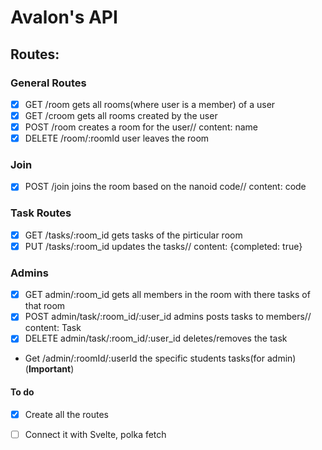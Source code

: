 # Avalon's API

## Routes:

### General Routes

- [x] GET /room gets all rooms(where user is a member) of a user
- [x] GET /croom gets all rooms created by the user
- [x] POST /room creates a room for the user// content: name
- [x] DELETE /room/:roomId user leaves the room

### Join

- [x] POST /join joins the room based on the nanoid code// content: code

### Task Routes

- [x] GET /tasks/:room_id gets tasks of the pirticular room
- [x] PUT /tasks/:room_id updates the tasks// content: {completed: true}

### Admins

- [x] GET admin/:room_id gets all members in the room with there tasks of that room
- [x] POST admin/task/:room_id/:user_id admins posts tasks to members// content: Task
- [x] DELETE admin/task/:room_id/:user_id deletes/removes the task

- Get /admin/:roomId/:userId the specific students tasks(for admin) (**Important**)

#### To do
- [x] Create all the routes
- [ ] Connect it with Svelte, polka fetch




